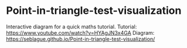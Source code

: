 # Point-in-triangle-test-visualization
Interactive diagram for a quick maths tutorial.
Tutorial: https://www.youtube.com/watch?v=HYAgJN3x4GA
Diagram: https://seblague.github.io/Point-in-triangle-test-visualization/
